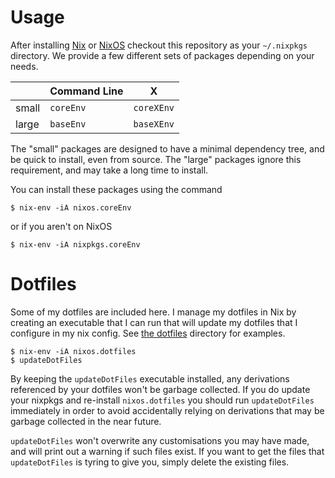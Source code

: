 Usage
=====

After installing [Nix](https://nixos.org/nix/) or
[NixOS](https://nixos.org/) checkout this repository as your
`~/.nixpkgs` directory. We provide a few different sets of packages
depending on your needs.

|       |Command Line  |X           |
|-------|--------------|------------|
|small  |`coreEnv`     |`coreXEnv`  |
|large  |`baseEnv`     |`baseXEnv`  |

The "small" packages are designed to have a minimal dependency tree, and
be quick to install, even from source. The "large" packages ignore this
requirement, and may take a long time to install.

You can install these packages using the command

    $ nix-env -iA nixos.coreEnv
    
or if you aren't on NixOS

    $ nix-env -iA nixpkgs.coreEnv

Dotfiles
========

Some of my dotfiles are included here. I manage my dotfiles in Nix
by creating an executable that I can run that will update my dotfiles
that I configure in my nix config. See [the dotfiles](./dotfiles) directory
for examples.

    $ nix-env -iA nixos.dotfiles
    $ updateDotFiles

By keeping the `updateDotFiles` executable installed, any derivations
referenced by your dotfiles won't be garbage collected. If you do update
your nixpkgs and re-install `nixos.dotfiles` you should run `updateDotFiles`
immediately in order to avoid accidentally relying on derivations that
may be garbage collected in the near future.

`updateDotFiles` won't overwrite any customisations you may have made, and
will print out a warning if such files exist. If you want to get the files
that `updateDotFiles` is tyring to give you, simply delete the existing
files.
